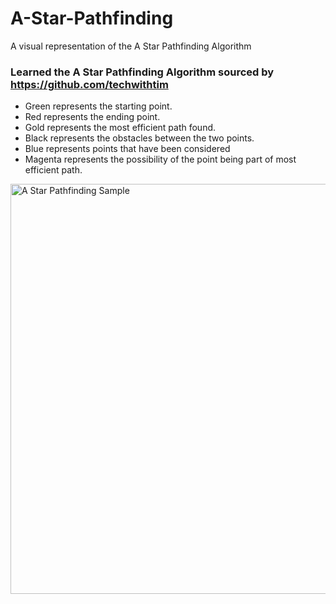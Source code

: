 # A-Star-Pathfinding
A visual representation of the A Star Pathfinding Algorithm

### Learned the A Star Pathfinding Algorithm sourced by https://github.com/techwithtim

- Green represents the starting point.
- Red represents the ending point.
- Gold represents the most efficient path found.
- Black represents the obstacles between the two points.
- Blue represents points that have been considered
- Magenta represents the possibility of the point being part of most efficient path. 

<img width="656" alt="A Star Pathfinding Sample" src="https://user-images.githubusercontent.com/69592206/109435196-4e1f1c00-79e7-11eb-8c8f-c127c4a341a4.png">
